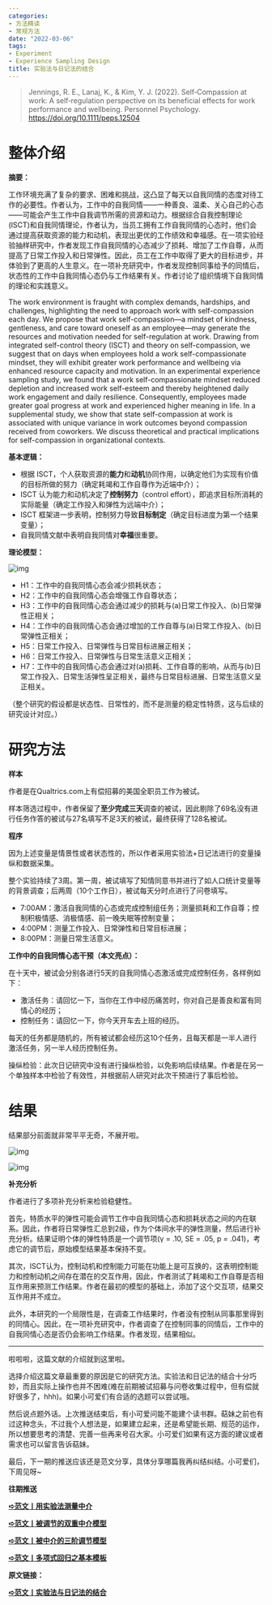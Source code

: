 ```yaml
---
categories:
- 方法精读
- 常规方法
date: "2022-03-06"
tags:
- Experiment
- Experience Sampling Design
title: 实验法与日记法的结合
---
```


>Jennings, R. E., Lanaj, K., & Kim, Y. J. (2022). Self‐Compassion at work: A self‐regulation perspective on its beneficial effects for work performance and wellbeing. Personnel Psychology. https://doi.org/10.1111/peps.12504 

<!--more-->

# 整体介绍

**摘要：**

工作环境充满了复杂的要求、困难和挑战，这凸显了每天以自我同情的态度对待工作的必要性。作者认为，工作中的自我同情——一种善良、温柔、关心自己的心态——可能会产生工作中自我调节所需的资源和动力。根据综合自我控制理论(ISCT)和自我同情理论，作者认为，当员工拥有工作自我同情的心态时，他们会通过提高获取资源的能力和动机，表现出更优的工作绩效和幸福感。在一项实验经验抽样研究中，作者发现工作自我同情的心态减少了损耗、增加了工作自尊，从而提高了日常工作投入和日常弹性。因此，员工在工作中取得了更大的目标进步，并体验到了更高的人生意义。在一项补充研究中，作者发现控制同事给予的同情后，状态性的工作中自我同情心态仍与工作结果有关。作者讨论了组织情境下自我同情的理论和实践意义。

The work environment is fraught with complex demands, hardships, and challenges, highlighting the need to approach work with self-compassion each day. We propose that work self-compassion—a mindset of kindness, gentleness, and care toward oneself as an employee—may generate the resources and motivation needed for self-regulation at work. Drawing from integrated self-control theory (ISCT) and theory on self-compassion, we suggest that on days when employees hold a work self-compassionate mindset, they will exhibit greater work performance and wellbeing via enhanced resource capacity and motivation. In an experimental experience sampling study, we found that a work self-compassionate mindset reduced depletion and increased work self-esteem and thereby heightened daily work engagement and daily resilience. Consequently, employees made greater goal progress at work and experienced higher meaning in life. In a supplemental study, we show that state self-compassion at work is associated with unique variance in work outcomes beyond compassion received from coworkers. We discuss theoretical and practical implications for self-compassion in organizational contexts.

**基本逻辑：**

- 根据 ISCT，个人获取资源的**能力**和**动机**协同作用，以确定他们为实现有价值的目标所做的努力（确定耗竭和工作自尊作为近端中介）；
- ISCT 认为能力和动机决定了**控制努力**（control effort），即追求目标所消耗的实际能量（确定工作投入和弹性为远端中介）；
- ISCT 框架进一步表明，控制努力导致**目标制定**（确定目标进度为第一个结果变量）；
- 自我同情文献中表明自我同情对**幸福**很重要。

**理论模型：**

![img](https://tie-1315290370.cos.ap-beijing.myqcloud.com/TIE/202309112057542.png)

- H1：工作中的自我同情心态会减少损耗状态；
- H2：工作中的自我同情心态会增强工作自尊状态；
- H3：工作中的自我同情心态会通过减少的损耗与(a)日常工作投入、(b)日常弹性正相关；
- H4：工作中的自我同情心态会通过增加的工作自尊与(a)日常工作投入、(b)日常弹性正相关；
- H5：日常工作投入、日常弹性与日常目标进展正相关；
- H6：日常工作投入、日常弹性与日常生活意义正相关；
- H7：工作中的自我同情心态会通过对(a)损耗、工作自尊的影响，从而与(b)日常工作投入、日常生活弹性呈正相关，最终与日常目标进展、日常生活意义呈正相关。

（整个研究的假设都是状态性、日常性的，而不是测量的稳定性特质，这与后续的研究设计对应。）

# **研究方法**

**样本**

作者是在Qualtrics.com上有偿招募的美国全职员工作为被试。

样本筛选过程中，作者保留了**至少完成三天**调查的被试，因此剔除了69名没有进行任务作答的被试与27名填写不足3天的被试，最终获得了128名被试。

**程序**

因为上述变量是情景性或者状态性的，所以作者采用实验法+日记法进行的变量操纵和数据采集。

整个实验持续了3周。第一周，被试填写了知情同意书并进行了如人口统计变量等的背景调查；后两周（10个工作日），被试每天分时点进行了问卷填写。

- 7:00AM：激活自我同情的心态或完成控制组任务；测量损耗和工作自尊；控制积极情感、消极情感、前一晚失眠等控制变量；
- 4:00PM：测量工作投入、日常弹性和日常目标进展；
- 8:00PM：测量日常生活意义。

**工作中的自我同情心态干预（本文亮点）：**

在十天中，被试会分别各进行5天的自我同情心态激活或完成控制任务，各样例如下：

- 激活任务：请回忆一下，当你在工作中经历痛苦时，你对自己是善良和富有同情心的经历；
- 控制任务：请回忆一下，你今天开车去上班的经历。

每天的任务都是随机的，所有被试都会经历这10个任务，且每天都是一半人进行激活任务，另一半人经历控制任务。

操纵检验：此次日记研究中没有进行操纵检验，以免影响后续结果。作者是在另一个单独样本中检验了有效性，并根据前人研究对此次干预进行了事后检验。

# **结果**

结果部分前面就非常平平无奇，不展开啦。

![img](https://tie-1315290370.cos.ap-beijing.myqcloud.com/TIE/202309112057418.png)

![img](https://tie-1315290370.cos.ap-beijing.myqcloud.com/TIE/202309112057317.png)

**补充分析**

作者进行了多项补充分析来检验稳健性。

首先，特质水平的弹性可能会调节工作中自我同情心态和损耗状态之间的内在联系。因此，作者将日常弹性汇总到2级，作为个体间水平的弹性测量，然后进行补充分析。结果证明个体的弹性特质是一个调节项(γ = .10, SE = .05, p = .041)，考虑它的调节后，原始模型结果基本保持不变。

其次，ISCT认为，控制动机和控制能力可能在功能上是可互换的，这表明控制能力和控制动机之间存在潜在的交互作用，因此，作者测试了耗竭和工作自尊是否相互作用来预测工作结果。作者在最初的模型的基础上，添加了这个交互项，结果交互作用并不成立。

此外，本研究的一个局限性是，在调查工作结果时，作者没有控制从同事那里得到的同情心。因此，在一项补充研究中，作者调查了在控制同事的同情后，工作中的自我同情心态是否仍会影响工作结果。作者发现，结果相似。

------

啦啦啦，这篇文献的介绍就到这里啦。

选择介绍这篇文章最重要的原因是它的研究方法。实验法和日记法的结合十分巧妙，而且实际上操作也并不困难(难在前期被试招募与问卷收集过程中，但有偿就好很多了，hhh)。如果小可爱们有合适的选题可以尝试哦。

然后说点题外话。上次推送结束后，有小可爱问能不能建个读书群。萜妹之前也有过这种念头，不过我个人想法是，如果建立起来，还是希望能长期、规范的运作，所以想要思考的清楚、完善一些再来号召大家。小可爱们如果有这方面的建议或者需求也可以留言告诉萜妹。

最后，下一期的推送应该还是范文分享，具体分享哪篇我再纠结纠结。小可爱们，下周见呀~

**往期推送**

**[➪范文丨用实验法测量中介](https://mp.weixin.qq.com/s?__biz=MzIwMDk1OTM2OQ==&mid=2247486111&idx=1&sn=c300df10563e32f79aba1b32f0d708a0&chksm=96f47e79a183f76fd54619d2dde5349490d24980347424d9af5dbb5c2f1b13691796c6a64a3f&token=1659733197&lang=zh_CN&scene=21#wechat_redirect)**

**[➪范文丨被调节的双重中介模型](https://mp.weixin.qq.com/s?__biz=MzIwMDk1OTM2OQ==&mid=2247485713&idx=1&sn=ef4a2a2ffe951a42248d96fd6d970e43&chksm=96f47df7a183f4e172978aacd0fb7dc61ce498cd52997533350c2c15acc6486c0ef453493fff&token=2121147346&lang=zh_CN&scene=21#wechat_redirect)**


**[➪范文丨被中介的三阶调节模型](https://mp.weixin.qq.com/s?__biz=MzIwMDk1OTM2OQ==&mid=2247485685&idx=1&sn=8105590f688682b7f9c0ceaab71ee384&chksm=96f47c13a183f50562c3eb769695172464a0d5da5939ef7b1be50b5901eea5e7f010864e0331&token=2121147346&lang=zh_CN&scene=21#wechat_redirect)**

**[➪范文丨多项式回归之基本模板](https://mp.weixin.qq.com/s?__biz=MzIwMDk1OTM2OQ==&mid=2247485737&idx=1&sn=d4fceb03a0d0c4e827a43ee726307b42&chksm=96f47dcfa183f4d9bb2ed394d8ad0013c5da87d52068b105e9412ef9f074e37ab3e53e09a08d&token=2121147346&lang=zh_CN&scene=21#wechat_redirect)**

**原文链接：**

**[➪范文丨实验法与日记法的结合](https://mp.weixin.qq.com/s?__biz=MzIwMDk1OTM2OQ==&mid=2247486281&idx=1&sn=e0232ca706ed77ae0ef9831a2f558f32&chksm=96f47fafa183f6b9a097b06de8ead4899433a02e9b886d9275c3d789afe67fdf63c7d8f162ff&token=1547359331&lang=zh_CN#rd)**
